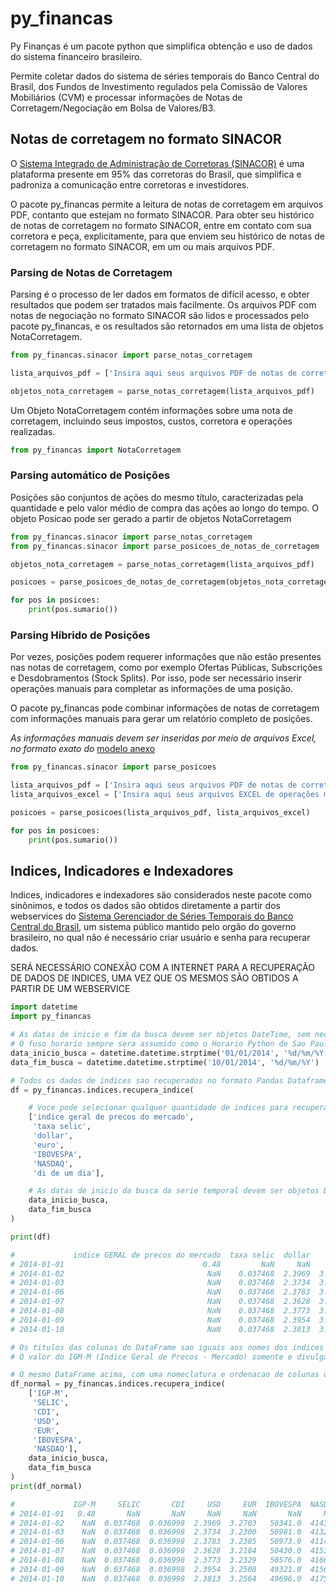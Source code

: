 # py_financas
Py Finanças é um pacote python que simplifica obtenção e uso de dados do sistema financeiro brasileiro.

Permite coletar dados do sistema de séries temporais do Banco Central do Brasil, dos Fundos de Investimento regulados pela Comissão de Valores Mobiliários (CVM) e processar informações de Notas de Corretagem/Negociação em Bolsa de Valores/B3.


## Notas de corretagem no formato SINACOR

O [Sistema Integrado de Administração de Corretoras (SINACOR)](https://www.b3.com.br/pt_br/solucoes/plataformas/middle-e-backoffice/sinacor/sobre-o-sinacor/) é uma plataforma presente em 95% das corretoras do Brasil, que simplifica e padroniza a comunicação entre corretoras e investidores.

O pacote py_financas permite a leitura de notas de corretagem em arquivos PDF, contanto que estejam no formato SINACOR.
Para obter seu histórico de notas de corretagem no formato SINACOR, entre em contato com sua corretora e peça, explicitamente, para que enviem seu histórico de notas de corretagem no formato SINACOR, em um ou mais arquivos PDF.


### Parsing de Notas de Corretagem

Parsing é o processo de ler dados em formatos de difícil acesso, e obter resultados que podem ser tratados mais facilmente.
Os arquivos PDF com notas de negociação no formato SINACOR são lidos e processados pelo pacote py_financas, e os resultados são retornados em uma lista de objetos NotaCorretagem.

```python
from py_financas.sinacor import parse_notas_corretagem

lista_arquivos_pdf = ['Insira aqui seus arquivos PDF de notas de corretagem no formato SINACOR.pdf']

objetos_nota_corretagem = parse_notas_corretagem(lista_arquivos_pdf)
```


Um Objeto NotaCorretagem contém informações sobre uma nota de corretagem, incluindo seus impostos, custos, corretora e operações realizadas.


```python
from py_financas import NotaCorretagem
```


### Parsing automático de Posições

Posições são conjuntos de ações do mesmo título, caracterizadas pela quantidade e pelo valor médio de compra das ações ao longo do tempo.
O objeto Posicao pode ser gerado a partir de objetos NotaCorretagem


```python
from py_financas.sinacor import parse_notas_corretagem
from py_financas.sinacor import parse_posicoes_de_notas_de_corretagem

objetos_nota_corretagem = parse_notas_corretagem(lista_arquivos_pdf)

posicoes = parse_posicoes_de_notas_de_corretagem(objetos_nota_corretagem)

for pos in posicoes:
    print(pos.sumario())
```


### Parsing Híbrido de Posições

Por vezes, posições podem requerer informações que não estão presentes nas notas de corretagem, como por exemplo Ofertas Públicas, Subscrições e Desdobramentos (Stock Splits).
Por isso, pode ser necessário inserir operações manuais para completar as informações de uma posição.

O pacote py_financas pode combinar informações de notas de corretagem com informações manuais para gerar um relatório completo de posições.

*As informações manuais devem ser inseridas por meio de arquivos Excel, no formato exato do* [modelo anexo](https://www.google.com)

```python
from py_financas.sinacor import parse_posicoes

lista_arquivos_pdf = ['Insira aqui seus arquivos PDF de notas de corretagem no formato SINACOR.pdf']
lista_arquivos_excel = ['Insira aqui seus arquivos EXCEL de operações manuais no formato do template fornecido.xlsx']

posicoes = parse_posicoes(lista_arquivos_pdf, lista_arquivos_excel)

for pos in posicoes:
    print(pos.sumario())
```



## Indices, Indicadores e Indexadores
Indices, indicadores e indexadores são considerados neste pacote como sinônimos, e todos os dados são obtidos diretamente
a partir dos webservices do [Sistema Gerenciador de Séries Temporais do Banco Central do Brasil](https://www3.bcb.gov.br),
um sistema público mantido pelo orgão do governo brasileiro, no qual não é necessário criar usuário e senha para recuperar
dados.

SERÁ NECESSÁRIO CONEXÃO COM A INTERNET PARA A RECUPERAÇÃO DE DADOS DE INDICES, UMA VEZ QUE OS MESMOS SÃO OBTIDOS A
PARTIR DE UM WEBSERVICE

```python
import datetime
import py_financas

# As datas de inicio e fim da busca devem ser objetos DateTime, sem necessidade de especificar o fuso horario.
# O fuso horario sempre sera assumido como o Horario Python de Sao Paulo (America/Sao_Paulo)
data_inicio_busca = datetime.datetime.strptime('01/01/2014', '%d/%m/%Y')
data_fim_busca = datetime.datetime.strptime('10/01/2014', '%d/%m/%Y')

# Todos os dados de indices sao recuperados no formato Pandas Dataframe
df = py_financas.indices.recupera_indice(

    # Voce pode selecionar qualquer quantidade de indices para recuperar, com seus nomes escritos de varias formas
    ['indice geral de precos do mercado',
     'taxa selic',
     'dollar',
     'euro',
     'IBOVESPA',
     'NASDAQ',
     'di de um dia'],

    # As datas de inicio da busca da serie temporal devem ser objetos DateTime
    data_inicio_busca,
    data_fim_busca
)

print(df)

#             indice GERAL de precos do mercado  taxa selic  dollar    euro  IBOVESPA  NASDAQ  di de um dia
# 2014-01-01                               0.48         NaN     NaN     NaN       NaN     NaN           NaN
# 2014-01-02                                NaN    0.037468  2.3969  3.2703   50341.0  4143.0      0.036998
# 2014-01-03                                NaN    0.037468  2.3734  3.2300   50981.0  4132.0      0.036998
# 2014-01-06                                NaN    0.037468  2.3783  3.2385   50973.0  4114.0      0.036998
# 2014-01-07                                NaN    0.037468  2.3628  3.2184   50430.0  4153.0      0.036998
# 2014-01-08                                NaN    0.037468  2.3773  3.2329   50576.0  4166.0      0.036998
# 2014-01-09                                NaN    0.037468  2.3954  3.2508   49321.0  4156.0      0.036998
# 2014-01-10                                NaN    0.037468  2.3813  3.2564   49696.0  4175.0      0.036998

# Os titulos das colunas do DataFrame sao iguais aos nomes dos indices buscados
# O valor do IGM-M (Indice Geral de Precos - Mercado) somente e divulgado no primeiro dia de cada mes.

# O mesmo DataFrame acima, com uma nomeclatura e ordenacao de colunas diferente:
df_normal = py_financas.indices.recupera_indice(
    ['IGP-M',
     'SELIC',
     'CDI',
     'USD',
     'EUR',
     'IBOVESPA',
     'NASDAQ'],
    data_inicio_busca,
    data_fim_busca
)
print(df_normal)

#             IGP-M     SELIC       CDI     USD     EUR  IBOVESPA  NASDAQ
# 2014-01-01   0.48       NaN       NaN     NaN     NaN       NaN     NaN
# 2014-01-02    NaN  0.037468  0.036998  2.3969  3.2703   50341.0  4143.0
# 2014-01-03    NaN  0.037468  0.036998  2.3734  3.2300   50981.0  4132.0
# 2014-01-06    NaN  0.037468  0.036998  2.3783  3.2385   50973.0  4114.0
# 2014-01-07    NaN  0.037468  0.036998  2.3628  3.2184   50430.0  4153.0
# 2014-01-08    NaN  0.037468  0.036998  2.3773  3.2329   50576.0  4166.0
# 2014-01-09    NaN  0.037468  0.036998  2.3954  3.2508   49321.0  4156.0
# 2014-01-10    NaN  0.037468  0.036998  2.3813  3.2564   49696.0  4175.0
```

